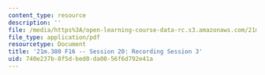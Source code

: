 ```yaml
---
content_type: resource
description: ''
file: /media/https%3A/open-learning-course-data-rc.s3.amazonaws.com/21m-380-music-and-technology-recording-techniques-and-audio-production-fall-2016/740e237b8f5dbed0da0056f6d792e41a_MIT21M_380F16_ses20_note.pdf
file_type: application/pdf
resourcetype: Document
title: '21m.380 F16 -- Session 20: Recording Session 3'
uid: 740e237b-8f5d-bed0-da00-56f6d792e41a
---
```

